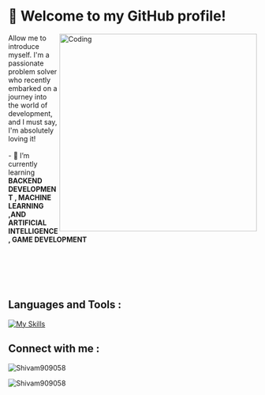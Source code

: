 # 👋 Welcome to my GitHub profile!
<img align="right" alt="Coding" width="400" src="https://th.bing.com/th/id/R.872a89ce9a8c2fcfceb048abe8a09a87?rik=GDfCPWbZCqIUvA&riu=http%3a%2f%2fbestanimations.com%2fComputers%2ffunny-homer-computer-animated-gif-38.gif&ehk=lGkt5xTa%2fVSDGO%2fXi0l8GfPGgNRdweZ74uwU2APiLUc%3d&risl=&pid=ImgRaw&r=0">

<div align="left" width="300" padding="100">
Allow me to introduce myself. I'm a passionate problem solver who recently embarked on a journey into the world of development, and I must say, I'm absolutely loving it! </div>
<br>
- 📖 I’m currently learning <b>BACKEND DEVELOPMENT , MACHINE LEARNING ,AND ARTIFICIAL INTELLIGENCE , GAME DEVELOPMENT </b>

<br><br><br><br>
## Languages and Tools :
[![My Skills](https://skillicons.dev/icons?i=c,cpp,python,git,github,html,css,js,nodejs,django,unity,c#,tensorflow,keras,computer-vision)](https://skillicons.dev)

## Connect with me :


<!-- <p>&nbsp;<img align="center" src="https://github-readme-stats.vercel.app/api?username=shashwatps&show_icons=true&locale=en" alt="shashwatps" /></p> -->

<p><img align="center" src="https://github-readme-streak-stats.herokuapp.com/?user=Shivam909058&" alt="Shivam909058" /></p>

<p><img align="center" src="https://github-readme-stats.vercel.app/api/top-langs?username=Shivam909058&show_icons=true&locale=en&layout=compact" alt="Shivam909058" /></p>

<!--


Here are some ideas to get you started:

- 🔭 I’m currently working on ...
- 🌱 I’m currently learning ...
- 👯 I’m looking to collaborate on ...
- 🤔 I’m looking for help with ...
- 💬 Ask me about ...
- 📫 How to reach me: ...
- 😄 Pronouns: ...
- ⚡ Fun fact: ...
-->
